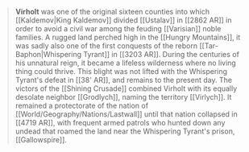 > **Virholt** was one of the original sixteen counties into which [[Kaldemov|King Kaldemov]] divided [[Ustalav]] in [[2862 AR]] in order to avoid a civil war among the feuding [[Varisian]] noble families.  A rugged land perched high in the [[Hungry Mountains]], it was sadly also one of the first conquests of the reborn [[Tar-Baphon|Whispering Tyrant]] in [[3203 AR]].  During the centuries of his unnatural reign, it became a lifeless wilderness where no living thing could thrive.  This blight was not lifted with the Whispering Tyrant's defeat in [[38' AR]], and remains to the present day.  The victors of the [[Shining Crusade]] combined Virholt with its equally desolate neighbor [[Grodlych]], naming the territory [[Virlych]].  It remained a protectorate of the nation of [[World/Geography/Nations/Lastwall]] until that nation collapsed in [[4719 AR]], with frequent armed patrols who hunted down any undead that roamed the land near the Whispering Tyrant's prison, [[Gallowspire]].








